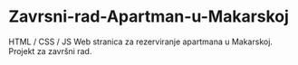 # Zavrsni-rad-Apartman-u-Makarskoj
HTML / CSS / JS
Web stranica za rezerviranje apartmana u Makarskoj. Projekt za završni rad.

